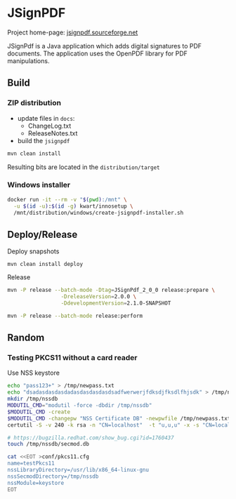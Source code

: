 # JSignPDF

Project home-page: [jsignpdf.sourceforge.net](http://jsignpdf.sourceforge.net)

JSignPdf is a Java application which adds digital signatures to PDF documents. 
The application uses the OpenPDF library for PDF manipulations.

## Build

### ZIP distribution

* update files in `docs`:
  * ChangeLog.txt
  * ReleaseNotes.txt
* build the `jsignpdf`

```bash
mvn clean install
```

Resulting bits are located in the `distribution/target`

### Windows installer

```bash
docker run -it --rm -v "$(pwd):/mnt" \
  -u $(id -u):$(id -g) kwart/innosetup \
  /mnt/distribution/windows/create-jsignpdf-installer.sh
```

## Deploy/Release

Deploy snapshots

```
mvn clean install deploy
```

Release

```bash
mvn -P release --batch-mode -Dtag=JSignPdf_2_0_0 release:prepare \
                 -DreleaseVersion=2.0.0 \
                 -DdevelopmentVersion=2.1.0-SNAPSHOT

mvn -P release --batch-mode release:perform
```

## Random

### Testing PKCS11 without a card reader

Use NSS keystore

```bash
echo "pass123+" > /tmp/newpass.txt
echo "dsadasdasdasdadasdasdasdasdsadfwerwerjfdksdjfksdlfhjsdk" > /tmp/noise.txt
mkdir /tmp/nssdb
MODUTIL_CMD="modutil -force -dbdir /tmp/nssdb"
$MODUTIL_CMD -create
$MODUTIL_CMD -changepw "NSS Certificate DB" -newpwfile /tmp/newpass.txt
certutil -S -v 240 -k rsa -n "CN=localhost"  -t "u,u,u" -x -s "CN=localhost" -d /tmp/nssdb -f /tmp/newpass.txt -z /tmp/noise.txt

# https://bugzilla.redhat.com/show_bug.cgi?id=1760437
touch /tmp/nssdb/secmod.db

cat <<EOT >conf/pkcs11.cfg
name=testPkcs11
nssLibraryDirectory=/usr/lib/x86_64-linux-gnu
nssSecmodDirectory=/tmp/nssdb
nssModule=keystore
EOT
```
